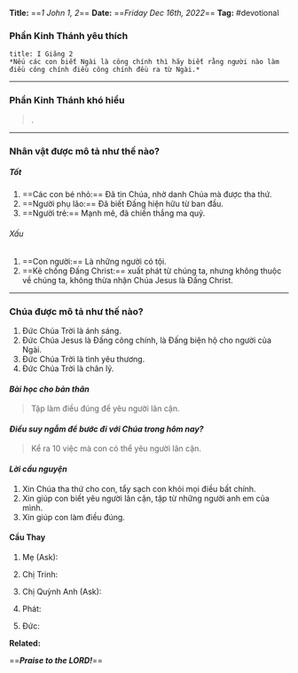 **Title:** ==*1 John 1, 2*==
**Date:** ==*Friday Dec 16th, 2022*==
**Tag:** #devotional

### **Phần Kinh Thánh yêu thích**
```ad-bible
title: I Giăng 2 
*Nếu các con biết Ngài là công chính thì hãy biết rằng người nào làm điều công chính điều công chính đều ra từ Ngài.*
```
----
### **Phần Kinh Thánh khó hiểu**
> .
----
### **Nhân vật được mô tả như thế nào?**
##### Tốt
1. ==Các con bé nhỏ:== Đã tin Chúa, nhờ danh Chúa mà được tha thứ.
2. ==Người phụ lão:== Đã biết Đấng hiện hữu từ ban đầu.
3. ==Người trẻ:== Mạnh mẽ, đã chiến thắng ma quỷ.
###### Xấu
1. ==Con người:== Là những người có tội.
2. ==Kẻ chống Đấng Christ:== xuất phát từ chúng ta, nhưng không thuộc về chúng ta, không thừa nhận Chúa Jesus là Đấng Christ.
----
### **Chúa được mô tả như thế nào?**
1. Đức Chúa Trời là ánh sáng.
2. Đức Chúa Jesus là Đấng công chính, là Đấng biện hộ cho người của Ngài.
3. Đức Chúa Trời là tình yêu thương.
4. Đức Chúa Trời là chân lý.
#### *Bài học cho bản thân*
> Tập làm điều đúng để yêu người lân cận.
#### *Điều suy ngẫm để bước đi với Chúa trong hôm nay?*
> Kể ra 10 việc mà con có thể yêu người lân cận.
#### *Lời cầu nguyện*
1. Xin Chúa tha thứ cho con, tẩy sạch con khỏi mọi điều bất chính.
2. Xin giúp con biết yêu người lân cận, tập từ những người anh em của mình.
3. Xin giúp con làm điều đúng.

#### Cầu Thay
1. Mẹ (Ask):

2. Chị Trinh:

3. Chị Quỳnh Anh (Ask):

4. Phát:

5. Đức:


**Related:**


==***Praise to the LORD!***==
